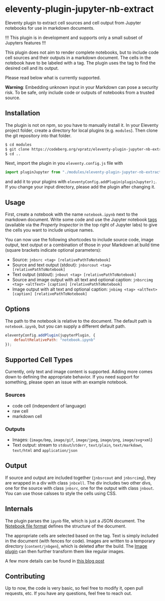 # eleventy-plugin-jupyter-nb-extract

Eleventy plugin to extract cell sources and cell output from Jupyter notebooks
for use in markdown documents.

!!! This plugin is in development and supports only a small subset of Jupyters features !!!

This plugin does not aim to render complete notebooks, but to include code cell sources
and their outputs in a markdown document. The cells in the notebook have to be
labeled with a tag. The plugin uses the tag to find the desired cell and its
output.

Please read below what is currently supported.

**Warning**: Embedding unknown input in your Markdown can pose a security risk.
To be safe, only include code or outputs of notebooks from a trusted source.


## Installation

The plugin is not on npm, so you have to manually install it.
In your Eleventy project folder, create a directory for local plugins (e.g. `modules`).
Then clone the git repository into that folder.

``` bash
$ cd modules
$ git clone https://codeberg.org/vpratz/eleventy-plugin-jupyter-nb-extract.git
$ cd ..
```

Next, import the plugin in you `eleventy.config.js` file with

``` js
import pluginJupyter from "./modules/eleventy-plugin-jupyter-nb-extract/.eleventy.js";
```

and add it to your plugins with `eleventyConfig.addPlugin(pluginJupyter);`. If you
change your input directory, please add the plugin after changing it.

## Usage

First, create a notebook with the name `notebook.ipynb` next to the markdown document.
Write some code and use the Jupyter notebook
[tags](https://jupyterbook.org/en/stable/content/metadata.html#adding-tags-using-notebook-interfaces)
(available via the _Property Inspector_ in the top right of Jupyter labs)
to give the cells you want to include unique names.

You can now use the following shortcodes to include source code, image output,
text output or a combination of those in your Markdown at build time
(square brackets indicate optional parameters):

- Source: `jnbsrc <tag> [relativePathToNotebook]`
- Source and text output (stdout): `jnbsrcout <tag> [relativePathToNotebook]`
- Text output (stdout): `jnbout <tag> [relativePathToNotebook]`
- Source and image output with alt text and optional caption: `jnbsrcimg <tag> <altText> [caption] [relativePathToNotebook]`
- Image output with alt text and optional caption: `jnbimg <tag> <altText> [caption] [relativePathToNotebook]`

## Options

The path to the notebook is relative to the document. The default path is
`notebook.ipynb`, but you can supply a different default path.

```js
eleventyConfig.addPlugin(jupyterPlugin, {
	defaultRelativePath: "notebook.ipynb"
});
```

## Supported Cell Types

Currently, only text and image content is supported. Adding more comes down
to defining the appropriate behavior. If you need support for something,
please open an issue with an example notebook.

### Sources

- code cell (independent of language)
- raw cell
- markdown cell

### Outputs

- Images: (`image/bmp`, `image/gif`, `image/jpeg`, `image/png`, `image/svg+xml`)
- Text output: stream to `stdout`/`stderr`, ``text/plain``, ``text/markdown``, ``text/html`` and ``application/json``

## Output

If source and output are included together (`jnbsrcout` and `jnbsrcimg`),
they are wrapped in a div with class `jnbcell`.
The div includes two other divs, one for the source with class `jnbsrc`,
one for the output with class `jnbout`. You can use those calsses to style
the cells using CSS.

## Internals

The plugin parses the `ipynb` file, which is just a JSON document. The
[Notebook file format](https://nbformat.readthedocs.io/en/latest/format_description.html)
defines the structure of the document.

The appropriate cells are selected based on the tag. Text is simply included
in the document (with fences for code). Images are written to a temporary
directory (`content/jnbgen`), which is deleted after the build.
The [Image plugin](https://www.11ty.dev/docs/plugins/image/) can then further
transform them like regular images.

A few more details can be found in [this blog post](https://valentinpratz.de/posts/2024-11-13-11ty-jupyter-integration/)

## Contributing

Up to now, the code is very basic, so feel free to modify it, open pull requests,
etc. If you have any questions, feel free to reach out.

